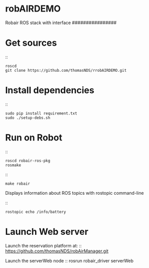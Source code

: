 robAIRDEMO
==========
Robair ROS stack with interface
################


Get sources
===========

::

    roscd
    git clone https://github.com/thomasNDS/rrobAIRDEMO.git

Install dependencies
====================


::

    sudo pip install requirement.txt   
    sudo ./setup-debs.sh



Run on Robot
============

::

    roscd robair-ros-pkg
    rosmake


::

    make robair


Displays information about ROS topics with rostopic command-line  

::

    rostopic echo /info/battery



Launch Web server
=================

Launch the reservation platform at:
:: https://github.com/thomasNDS/robAirManager.git

Launch the serverWeb node
:: rosrun robair_driver serverWeb




